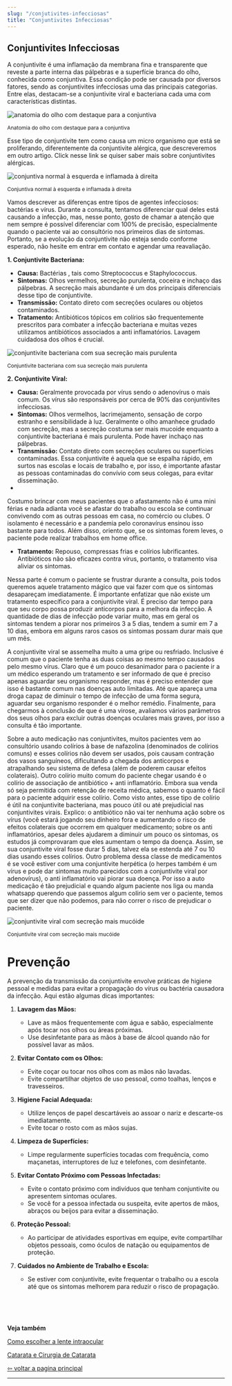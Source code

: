 ```yaml
---
slug: "/conjutivites-infecciosas"
title: "Conjuntivites Infecciosas"
---
```



## Conjuntivites Infecciosas

A conjuntivite é uma inflamação da membrana fina e transparente que reveste a parte interna das pálpebras e a superfície branca do olho, conhecida como conjuntiva. Essa condição pode ser causada por diversos fatores, sendo as conjuntivites infecciosas uma das principais categorias. Entre elas, destacam-se a conjuntivite viral e bacteriana cada uma com características distintas.

![anatomia do olho com destaque para a conjuntiva](./conjutivites-infecciosas/1.jpeg)
<p style="font-size: 12px" class="text-center">
Anatomia do olho com destaque para a conjuntiva
</p>

Esse tipo de conjuntivite tem como causa um micro organismo que está se proliferando, diferentemente da conjuntivite alérgica, que descreveremos em outro artigo.
Click nesse link se quiser saber mais sobre conjuntivites alérgicas.

![conjuntiva normal à esquerda e inflamada à direita](./conjutivites-infecciosas/2.jpeg)
<p style="font-size: 12px" class="text-center">
Conjuntiva normal à esquerda e inflamada à direita
</p>

Vamos descrever as diferenças entre tipos de agentes infecciosos: bactérias e vírus. Durante a consulta, tentamos diferenciar qual deles está causando a infecção, mas, nesse ponto, gosto de chamar a atenção que nem sempre é possível diferenciar com 100% de precisão, especialmente quando o paciente vai ao consultório nos primeiros dias de sintomas. Portanto, se a evolução da conjuntivite não esteja sendo conforme esperado, não hesite em entrar em contato e agendar uma reavaliação.

**1. Conjuntivite Bacteriana:**

- **Causa:** Bactérias , tais como Streptococcus e Staphylococcus.
- **Sintomas:** Olhos vermelhos, secreção purulenta, coceira e inchaço das pálpebras. A secreção mais abundante é um dos principais diferenciais desse tipo de conjuntivite.
- **Transmissão:** Contato direto com secreções oculares ou objetos contaminados.
- **Tratamento:** Antibióticos tópicos em colírios são frequentemente prescritos para combater a infecção bacteriana e muitas vezes utilizamos antibióticos associados a anti inflamatórios. Lavagem cuidadosa dos olhos é crucial.

![conjuntivite bacteriana com sua secreção mais purulenta](./conjutivites-infecciosas/3.jpeg)
<p style="font-size: 12px" class="text-center">
Conjuntivite bacteriana com sua secreção mais purulenta
</p>

**2. Conjuntivite Viral:**

- **Causa:** Geralmente provocada por vírus sendo o adenovírus o mais comum. Os vírus são responsáveis por cerca de 90% das conjuntivites infecciosas.
- **Sintomas:** Olhos vermelhos, lacrimejamento, sensação de corpo estranho e sensibilidade à luz. Geralmente o olho amanhece grudado com secreção, mas a secreção costuma ser mais mucoide enquanto a conjuntivite bacteriana é mais purulenta. Pode haver inchaço nas pálpebras.
- **Transmissão:** Contato direto com secreções oculares ou superfícies contaminadas. Essa conjuntivite é aquela que se espalha rápido, em surtos nas escolas e locais de trabalho e, por isso,  é importante afastar as pessoas contaminadas do convívio com seus colegas, para evitar disseminação.  
-

Costumo brincar com meus pacientes que o afastamento não é uma mini férias e nada adianta você se afastar do trabalho ou escola se continuar convivendo com as outras pessoas em casa, no comércio ou clubes. O isolamento é necessário e a pandemia pelo coronavírus ensinou isso bastante para todos. Além disso, oriento que, se os sintomas forem leves, o paciente pode realizar trabalhos em home office.

- **Tratamento:** Repouso, compressas frias e colírios lubrificantes. Antibióticos não são eficazes contra vírus, portanto, o tratamento visa aliviar os sintomas.

Nessa parte é comum o paciente se frustrar durante a consulta, pois todos queremos aquele tratamento mágico que vai fazer com que os sintomas desapareçam imediatamente. É importante enfatizar que não existe um tratamento específico para a conjuntivite viral. É preciso dar tempo para que seu corpo possa produzir anticorpos para a melhora da infecção. A quantidade de dias de infecção pode variar muito, mas em geral os sintomas tendem a piorar nos primeiros 3 a 5 dias, tendem a sumir em 7 a 10 dias, embora em alguns raros casos os sintomas possam durar mais que um mês.

A conjuntivite viral se assemelha muito a uma gripe ou resfriado. Inclusive é comum que o paciente tenha as duas coisas ao mesmo tempo causados pelo mesmo vírus. Claro que é um pouco desanimador  para o paciente ir a um médico esperando um tratamento e ser informado de que é preciso apenas aguardar seu organismo responder, mas é preciso entender que isso é bastante comum nas doenças auto limitadas. Até que apareça uma droga capaz de diminuir o tempo de infecção de uma forma segura, aguardar seu organismo responder é o melhor remédio. Finalmente, para chegarmos à conclusão de que é uma virose, avaliamos vários parâmetros dos seus olhos para excluir outras doenças oculares mais graves, por isso a consulta é tão importante.

Sobre a auto medicação nas conjuntivites, muitos pacientes vem ao consultório usando colírios à base de nafazolina (denominados de colírios comuns) e esses colírios não devem ser usados, pois causam contração dos vasos sanguíneos, dificultando a chegada dos anticorpos e atrapalhando seu sistema de defesa (além de poderem causar efeitos colaterais).
Outro colírio muito comum do paciente chegar usando é o colírio de associação de antibiótico + anti inflamatório. Embora sua venda só seja permitida com retenção de receita médica, sabemos o quanto é fácil para o paciente adquirir esse colírio. Como visto antes, esse tipo de colírio é útil na conjuntivite bacteriana, mas pouco útil ou até prejudicial nas conjuntivites virais. Explico: o antibiótico não vai ter nenhuma ação sobre os vírus (você estará jogando seu dinheiro fora e aumentando o risco de efeitos colaterais que ocorrem em qualquer medicamento; sobre os anti inflamatórios, apesar deles ajudarem a diminuir um pouco os sintomas, os estudos já comprovaram que eles aumentam o tempo da doença. Assim, se sua conjuntivite viral fosse durar 5 dias, talvez ela se estenda até 7 ou 10 dias usando esses colírios. Outro problema dessa classe de medicamentos é se você estiver com uma conjuntivite herpética (o herpes também é um vírus e pode dar sintomas muito parecidos com a conjuntivite viral por adenovírus), o anti inflamatório vai piorar sua doença. Por isso a auto medicação é tão prejudicial e quando algum paciente nos liga ou manda whatsapp querendo que passemos  algum colírio sem ver o paciente, temos que ser dizer que não podemos, para não correr o risco de prejudicar o paciente.

![conjuntivite viral com secreção mais mucóide](./conjutivites-infecciosas/4.jpeg)
<p style="font-size: 12px" class="text-center">
Conjuntivite viral com secreção mais mucóide
</p>

# Prevenção

A prevenção da transmissão da conjuntivite envolve práticas de higiene pessoal e medidas para evitar a propagação do vírus ou bactéria causadora da infecção. Aqui estão algumas dicas importantes:

1. **Lavagem das Mãos:**

    - Lave as mãos frequentemente com água e sabão, especialmente após tocar nos olhos ou áreas próximas.
    - Use desinfetante para as mãos à base de álcool quando não for possível lavar as mãos.
2. **Evitar Contato com os Olhos:**

    - Evite coçar ou tocar nos olhos com as mãos não lavadas.
    - Evite compartilhar objetos de uso pessoal, como toalhas, lenços e travesseiros.
3. **Higiene Facial Adequada:**

    - Utilize lenços de papel descartáveis ao assoar o nariz e descarte-os imediatamente.
    - Evite tocar o rosto com as mãos sujas.
4. **Limpeza de Superfícies:**

    - Limpe regularmente superfícies tocadas com frequência, como maçanetas, interruptores de luz e telefones, com desinfetante.
5. **Evitar Contato Próximo com Pessoas Infectadas:**

    - Evite o contato próximo com indivíduos que tenham conjuntivite ou apresentem sintomas oculares.
    - Se você for a pessoa infectada ou suspeita, evite apertos de mãos, abraços ou beijos para evitar a disseminação.
6. **Proteção Pessoal:**

    - Ao participar de atividades esportivas em equipe, evite compartilhar objetos pessoais, como óculos de natação ou equipamentos de proteção.
7. **Cuidados no Ambiente de Trabalho e Escola:**

    - Se estiver com conjuntivite, evite frequentar o trabalho ou a escola até que os sintomas melhorem para reduzir o risco de propagação.

 <br />
 <br />
 <br />  

 **Veja também**  

  [Como escolher a lente intraocular](/lentes)  

  [Catarata e Cirurgia de Catarata](/catarata-cirurgia)

  [⇦ voltar a pagina principal](/)

----------------------------------------------------------------------------------------------------
